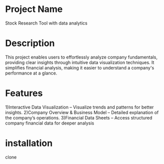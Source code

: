 # Project Name
Stock Research Tool with data analytics

# Description
This project enables users to effortlessly analyze company fundamentals, providing clear insights through intuitive data visualization techniques.
It simplifies financial analysis, making it easier to understand a company's performance at a glance.

# Features
1)Interactive Data Visualization – Visualize trends and patterns for better insights.
2)Company Overview & Business Model – Detailed explanation of the company’s operations.
3)Financial Data Sheets – Access structured company financial data for deeper analysis
# installation
clone
```git clone https://github.com/Mahidhar-Reddy-karakala/GenAi-stock-Research-Tool.git
```
